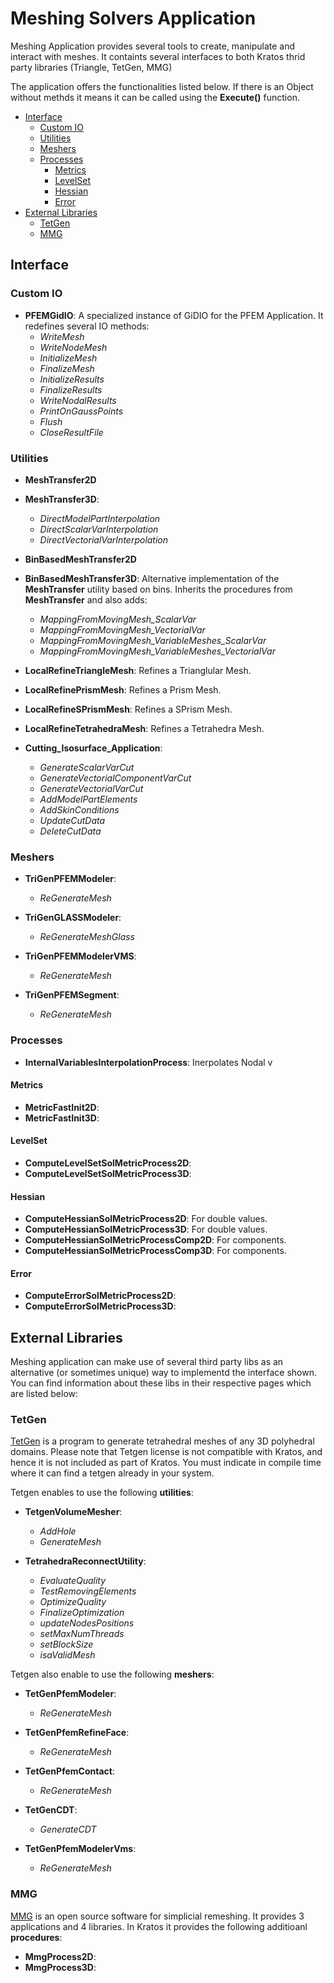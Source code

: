# Meshing Solvers Application

Meshing Application provides several tools to create, manipulate and interact with meshes. It containts several interfaces to both Kratos
thrid party libraries (Triangle, TetGen, MMG)

The application offers the functionalities listed below. If there is an Object without methds it means it can be called using the __Execute()__ function.

- [Interface](#interface)
  * [Custom IO](#custom-io)
  * [Utilities](#utilities)
  * [Meshers](#meshers)
  * [Processes](#processes)
    + [Metrics](#metrics)
    + [LevelSet](#levelset)
    + [Hessian](#hessian)
    + [Error](#error)
- [External Libraries](#external-libraries)
  * [TetGen](#tetgen)
  * [MMG](#mmg)
  
## Interface

### Custom IO
* __PFEMGidIO__: A specialized instance of GiDIO for the PFEM Application. It redefines several IO methods:
  * _WriteMesh_
  * _WriteNodeMesh_
  * _InitializeMesh_
  * _FinalizeMesh_
  * _InitializeResults_
  * _FinalizeResults_
  * _WriteNodalResults_
  * _PrintOnGaussPoints_
  * _Flush_
  * _CloseResultFile_
  
### Utilities
* __MeshTransfer2D__
* __MeshTransfer3D__:
  * _DirectModelPartInterpolation_
  * _DirectScalarVarInterpolation_
  * _DirectVectorialVarInterpolation_

* __BinBasedMeshTransfer2D__
* __BinBasedMeshTransfer3D__: Alternative implementation of the __MeshTransfer__ utility based on bins. Inherits the procedures from __MeshTransfer__ and also adds:
  * _MappingFromMovingMesh_ScalarVar_
  * _MappingFromMovingMesh_VectorialVar_
  * _MappingFromMovingMesh_VariableMeshes_ScalarVar_
  * _MappingFromMovingMesh_VariableMeshes_VectorialVar_

* __LocalRefineTriangleMesh__: Refines a Trianglular Mesh.
* __LocalRefinePrismMesh__: Refines a Prism Mesh.
* __LocalRefineSPrismMesh__: Refines a SPrism Mesh.
* __LocalRefineTetrahedraMesh__: Refines a Tetrahedra Mesh.

* __Cutting_Isosurface_Application__:
  * _GenerateScalarVarCut_
  * _GenerateVectorialComponentVarCut_
  * _GenerateVectorialVarCut_
  * _AddModelPartElements_
  * _AddSkinConditions_
  * _UpdateCutData_
  * _DeleteCutData_

### Meshers
* __TriGenPFEMModeler__:
  * _ReGenerateMesh_
  
* __TriGenGLASSModeler__:
  * _ReGenerateMeshGlass_
  
* __TriGenPFEMModelerVMS__:
  * _ReGenerateMesh_
  
* __TriGenPFEMSegment__:
  * _ReGenerateMesh_

### Processes
* __InternalVariablesInterpolationProcess__: Inerpolates Nodal v

#### Metrics
* __MetricFastInit2D__:
* __MetricFastInit3D__:

#### LevelSet
* __ComputeLevelSetSolMetricProcess2D__:
* __ComputeLevelSetSolMetricProcess3D__:
        
#### Hessian
* __ComputeHessianSolMetricProcess2D__: For double values.
* __ComputeHessianSolMetricProcess3D__: For double values.
* __ComputeHessianSolMetricProcessComp2D__: For components.
* __ComputeHessianSolMetricProcessComp3D__: For components.
        
#### Error
* __ComputeErrorSolMetricProcess2D__:
* __ComputeErrorSolMetricProcess3D__:

## External Libraries

Meshing application can make use of several third party libs as an alternative (or sometimes unique) way to implementd the
interface shown. You can find information about these libs in their respective pages which are listed below:

### TetGen
[TetGen](http://wias-berlin.de/software/index.jsp?id=TetGen&lang=1) is a program to generate tetrahedral meshes of any 3D polyhedral domains. 
Please note that Tetgen license is not compatible with Kratos, and hence it is not included as part of Kratos. You must indicate in compile time where it can find a tetgen already in your system.

Tetgen enables to use the following __utilities__:

* __TetgenVolumeMesher__:
  * _AddHole_
  * _GenerateMesh_
    
* __TetrahedraReconnectUtility__:
  * _EvaluateQuality_
  * _TestRemovingElements_
  * _OptimizeQuality_
  * _FinalizeOptimization_
  * _updateNodesPositions_
  * _setMaxNumThreads_
  * _setBlockSize_
  * _isaValidMesh_
  
Tetgen also enable to use the following __meshers__:

* __TetGenPfemModeler__:
  * _ReGenerateMesh_

* __TetGenPfemRefineFace__:
  * _ReGenerateMesh_

* __TetGenPfemContact__:
  * _ReGenerateMesh_
    
* __TetGenCDT__:
  * _GenerateCDT_

* __TetGenPfemModelerVms__:
  * _ReGenerateMesh_
  
### MMG
[MMG](https://www.mmgtools.org/) is an open source software for simplicial remeshing. It provides 3 applications and 4 libraries. In Kratos it provides the following additioanl __procedures__:

* __MmgProcess2D__:
* __MmgProcess3D__:
        
